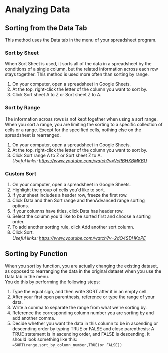 # Analyzing Data
## Sorting from the Data Tab
This method uses the Data tab in the menu of your spreadsheet program.
### Sort by Sheet
When Sort Sheet is used, it sorts all of the data in a spreadsheet by the conditions of a single column, but the related information across each row stays together. This method is used more often than sorting by range.
1. On your computer, open a spreadsheet in Google Sheets.
2. At the top, right-click the letter of the column you want to sort by. 
3. Click Sort sheet A to Z or Sort sheet Z to A.

### Sort by Range
The information across rows is not kept together when using a sort range. When you sort a range, you are limiting the sorting to a specific collection of cells or a range. Except for the specified cells, nothing else on the spreadsheet is rearranged.
1. On your computer, open a spreadsheet in Google Sheets.
2. At the top, right-click the letter of the column you want to sort by. 
3. Click Sort range A to Z or Sort sheet Z to A.<br>
*Useful links:
https://www.youtube.com/watch?v=VcRBHXBMKBU*

### Custom Sort
1. On your computer, open a spreadsheet in Google Sheets.
2. Highlight the group of cells you'd like to sort.
3. If your sheet includes a header row, freeze the first row.
4. Click Data and then Sort range and thenAdvanced range sorting options.
5. If your columns have titles, click Data has header row.
6. Select the column you'd like to be sorted first and choose a sorting order. 
7. To add another sorting rule, click Add another sort column.
8. Click Sort.<br>
*Useful links:
https://www.youtube.com/watch?v=2dO4SDHKoPE*

## Sorting by Function
When you sort by function, you are actually changing the existing dataset, as opposed to rearranging the data in the original dataset when you use the Data tab in the menu.<br>
You do this by performing the following steps:
1. Type the equal sign, and then write SORT after it in an empty cell.
2. After your first open parenthesis, reference or type the range of your data.
3. Write a comma to separate the range from what we're sorting by.
4. Reference the corresponding column number you are sorting by and add another comma.
5. Decide whether you want the data in this column to be in ascending or descending order by typing TRUE or FALSE and close parenthesis: A TRUE statement is in ascending order, and FALSE is descending.
It should look something like this:<br>
`=SORT(range,sort_by_column_number,TRUE(or FALSE))`
